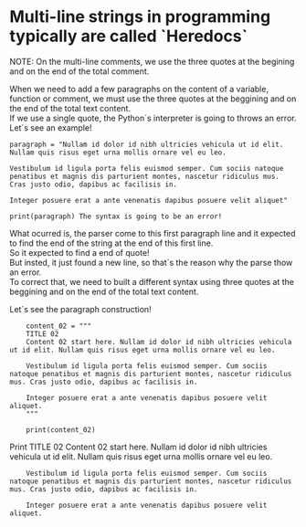 <h1>Multi-line strings in programming typically are called `Heredocs`</h1>

NOTE: On the multi-line comments, we use the three quotes at the begining and on the end of the total comment.

When we need to add a few paragraphs on the content of a variable, function or comment, we must use the three quotes at the beggining and on the end of the total text content.<br>
If we use a single quote, the Python´s interpreter is going to throws an error.<br>
Let´s see an example!<br>

    paragraph = "Nullam id dolor id nibh ultricies vehicula ut id elit. Nullam quis risus eget urna mollis ornare vel eu leo.

    Vestibulum id ligula porta felis euismod semper. Cum sociis natoque penatibus et magnis dis parturient montes, nascetur ridiculus mus. Cras justo odio, dapibus ac facilisis in.

    Integer posuere erat a ante venenatis dapibus posuere velit aliquet"

    print(paragraph) The syntax is going to be an error! 


What ocurred is, the parser come to this first paragraph line and it expected to find the end of the string at the end of this first line.<br>
So it expected to find a end of quote!<br>
But insted, it just found a new line, so that´s the reason why the parse thow an error.<br>
To correct that, we need to built a different syntax using three quotes at the beggining and on the end of the total text content.<br>

Let´s see the paragraph construction!

        content_02 = """
        TITLE 02
        Content 02 start here. Nullam id dolor id nibh ultricies vehicula ut id elit. Nullam quis risus eget urna mollis ornare vel eu leo.

        Vestibulum id ligula porta felis euismod semper. Cum sociis natoque penatibus et magnis dis parturient montes, nascetur ridiculus mus. Cras justo odio, dapibus ac facilisis in.

        Integer posuere erat a ante venenatis dapibus posuere velit aliquet.
        """

        print(content_02)
  
Print
        TITLE 02
        Content 02 start here. Nullam id dolor id nibh ultricies vehicula ut id elit. Nullam quis risus eget urna mollis ornare vel eu leo.

        Vestibulum id ligula porta felis euismod semper. Cum sociis natoque penatibus et magnis dis parturient montes, nascetur ridiculus mus. Cras justo odio, dapibus ac facilisis in.

        Integer posuere erat a ante venenatis dapibus posuere velit aliquet.




